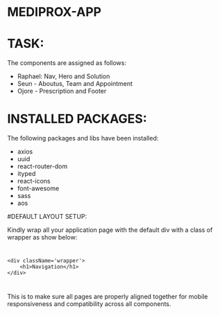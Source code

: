 # MEDIPROX-APP

# TASK:

The components are assigned as follows:
-   Raphael: Nav, Hero and Solution
-   Seun - Aboutus, Team and Appointment
-   Ojore - Prescription and Footer

# INSTALLED PACKAGES:

The following packages and libs have been installed:
-   axios
-   uuid
-   react-router-dom
-   ityped
-   react-icons
-   font-awesome
-   sass
-   aos

#DEFAULT LAYOUT SETUP:

Kindly wrap all your application page with the default div with a class of wrapper as show below:

# <nav>
    <div className='wrapper'>
        <h1>Navigation</h1>
    </div>
# </nav>

This is to make sure all pages are properly aligned together for mobile responsiveness and compatibility across all components.